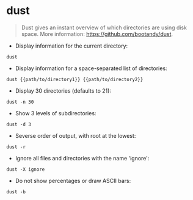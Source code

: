 # dust

> Dust gives an instant overview of which directories are using disk space.
> More information: <https://github.com/bootandy/dust>.

- Display information for the current directory:

`dust`

- Display information for a space-separated list of directories:

`dust {{path/to/directory1}} {{path/to/directory2}}`

- Display 30 directories (defaults to 21):

`dust -n 30`

- Show 3 levels of subdirectories:

`dust -d 3`

- Severse order of output, with root at the lowest:

`dust -r`

- Ignore all files and directories with the name 'ignore':

`dust -X ignore`

- Do not show percentages or draw ASCII bars:

`dust -b`
